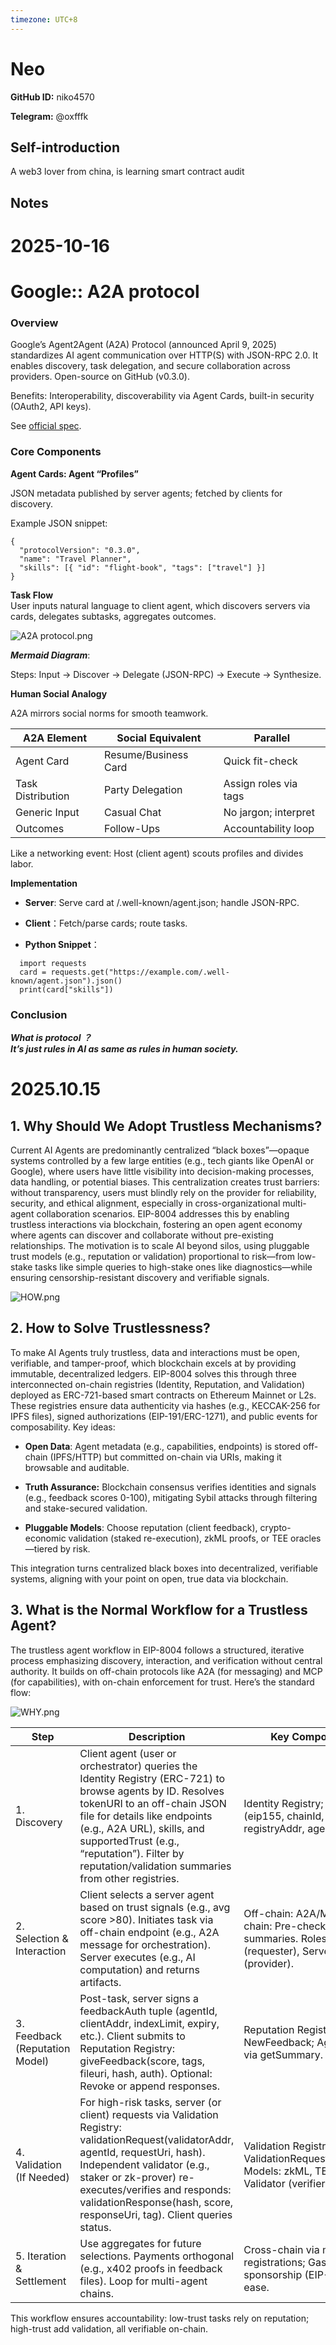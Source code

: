 ```yaml
---
timezone: UTC+8
---
```


# Neo

**GitHub ID:** niko4570

**Telegram:** @oxfffk

## Self-introduction

A web3 lover from china, is learning smart contract audit

## Notes
<!-- Content_START -->
# 2025-10-16
<!-- DAILY_CHECKIN_2025-10-16_START -->
# Google:: A2A protocol

### Overview

Google’s Agent2Agent (A2A) Protocol (announced April 9, 2025) standardizes AI agent communication over HTTP(S) with JSON-RPC 2.0. It enables discovery, task delegation, and secure collaboration across providers. Open-source on GitHub (v0.3.0).

Benefits: Interoperability, discoverability via Agent Cards, built-in security (OAuth2, API keys).

See [official spec](https://github.com/google/A2A).

### Core Components

**Agent Cards: Agent “Profiles”**

JSON metadata published by server agents; fetched by clients for discovery.

Example JSON snippet:

```
{
  "protocolVersion": "0.3.0",
  "name": "Travel Planner",
  "skills": [{ "id": "flight-book", "tags": ["travel"] }]
}
```

**Task Flow**  
User inputs natural language to client agent, which discovers servers via cards, delegates subtasks, aggregates outcomes.

![A2A protocol.png](https://raw.githubusercontent.com/IntensiveCoLearning/trustless-agents/main/assets/niko4570/images/2025-10-16-1760596955866-A2A_protocol.png)

**_Mermaid Diagram_**:

Steps: Input → Discover → Delegate (JSON-RPC) → Execute → Synthesize.

**Human Social Analogy**

A2A mirrors social norms for smooth teamwork.

| A2A Element | Social Equivalent | Parallel |
| --- | --- | --- |
| Agent Card | Resume/Business Card | Quick fit-check |
| Task Distribution | Party Delegation | Assign roles via tags |
| Generic Input | Casual Chat | No jargon; interpret |
| Outcomes | Follow-Ups | Accountability loop |

Like a networking event: Host (client agent) scouts profiles and divides labor.

**Implementation**

-   **Server**: Serve card at /.well-known/agent.json; handle JSON-RPC.
    
-   **Client**：Fetch/parse cards; route tasks.
    
-   **Python Snippet**：
    

```
  import requests
  card = requests.get("https://example.com/.well-known/agent.json").json()
  print(card["skills"])
```

### Conclusion

**_What is protocol ？  
It’s just rules in AI as same as rules in human society._**
<!-- DAILY_CHECKIN_2025-10-16_END -->


# 2025.10.15
<!-- DAILY_CHECKIN_2025-10-15_START -->
## 1\. Why Should We Adopt Trustless Mechanisms?

Current AI Agents are predominantly centralized “black boxes”—opaque systems controlled by a few large entities (e.g., tech giants like OpenAI or Google), where users have little visibility into decision-making processes, data handling, or potential biases. This centralization creates trust barriers: without transparency, users must blindly rely on the provider for reliability, security, and ethical alignment, especially in cross-organizational multi-agent collaboration scenarios. EIP-8004 addresses this by enabling trustless interactions via blockchain, fostering an open agent economy where agents can discover and collaborate without pre-existing relationships. The motivation is to scale AI beyond silos, using pluggable trust models (e.g., reputation or validation) proportional to risk—from low-stake tasks like simple queries to high-stake ones like diagnostics—while ensuring censorship-resistant discovery and verifiable signals.

![HOW.png](https://raw.githubusercontent.com/IntensiveCoLearning/trustless-agents/main/assets/niko4570/images/2025-10-15-1760505954316-HOW.png)

## 2\. How to Solve Trustlessness?  

To make AI Agents truly trustless, data and interactions must be open, verifiable, and tamper-proof, which blockchain excels at by providing immutable, decentralized ledgers. EIP-8004 solves this through three interconnected on-chain registries (Identity, Reputation, and Validation) deployed as ERC-721-based smart contracts on Ethereum Mainnet or L2s. These registries ensure data authenticity via hashes (e.g., KECCAK-256 for IPFS files), signed authorizations (EIP-191/ERC-1271), and public events for composability. Key ideas:  

-   **Open Data**: Agent metadata (e.g., capabilities, endpoints) is stored off-chain (IPFS/HTTP) but committed on-chain via URIs, making it browsable and auditable.
    
-   **Truth Assurance:** Blockchain consensus verifies identities and signals (e.g., feedback scores 0-100), mitigating Sybil attacks through filtering and stake-secured validation.
    
-   **Pluggable Models**: Choose reputation (client feedback), crypto-economic validation (staked re-execution), zkML proofs, or TEE oracles—tiered by risk.
    

This integration turns centralized black boxes into decentralized, verifiable systems, aligning with your point on open, true data via blockchain.

## 3\. What is the Normal Workflow for a Trustless Agent?

  
The trustless agent workflow in EIP-8004 follows a structured, iterative process emphasizing discovery, interaction, and verification without central authority. It builds on off-chain protocols like A2A (for messaging) and MCP (for capabilities), with on-chain enforcement for trust. Here’s the standard flow:

![WHY.png](https://raw.githubusercontent.com/IntensiveCoLearning/trustless-agents/main/assets/niko4570/images/2025-10-15-1760505126541-WHY.png)

| Step | Description | Key Components |
| --- | --- | --- |
| 1. Discovery | Client agent (user or orchestrator) queries the Identity Registry (ERC-721) to browse agents by ID. Resolves tokenURI to an off-chain JSON file for details like endpoints (e.g., A2A URL), skills, and supportedTrust (e.g., “reputation”). Filter by reputation/validation summaries from other registries. | Identity Registry; Global ID: (eip155, chainId, registryAddr, agentId). |
| 2. Selection & Interaction | Client selects a server agent based on trust signals (e.g., avg score >80). Initiates task via off-chain endpoint (e.g., A2A message for orchestration). Server executes (e.g., AI computation) and returns artifacts. | Off-chain: A2A/MCP; On-chain: Pre-check summaries. Roles: Client (requester), Server (provider). |
| 3. Feedback (Reputation Model) | Post-task, server signs a feedbackAuth tuple (agentId, clientAddr, indexLimit, expiry, etc.). Client submits to Reputation Registry: giveFeedback(score, tags, fileuri, hash, auth). Optional: Revoke or append responses. | Reputation Registry; Emits NewFeedback; Aggregates via getSummary. |
| 4. Validation (If Needed) | For high-risk tasks, server (or client) requests via Validation Registry: validationRequest(validatorAddr, agentId, requestUri, hash). Independent validator (e.g., staker or zk-prover) re-executes/verifies and responds: validationResponse(hash, score, responseUri, tag). Client queries status. | Validation Registry; Emits ValidationRequest/Response; Models: zkML, TEE. Role: Validator (verifier). |
| 5. Iteration & Settlement | Use aggregates for future selections. Payments orthogonal (e.g., x402 proofs in feedback files). Loop for multi-agent chains. | Cross-chain via multi-registrations; Gas sponsorship (EIP-7702) for ease. |

This workflow ensures accountability: low-trust tasks rely on reputation; high-trust add validation, all verifiable on-chain.
<!-- DAILY_CHECKIN_2025-10-15_END -->

<!-- Content_END -->
